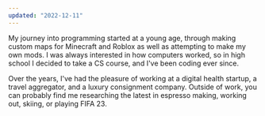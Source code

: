 ```yaml
---
updated: "2022-12-11"
---
```


My journey into programming started at a young age, through making custom maps for Minecraft and Roblox as well as attempting to make my own mods. I was always interested in how computers worked, so in high school I decided to take a CS course, and I've been coding ever since.

Over the years, I've had the pleasure of working at a digital health startup, a travel aggregator, and a luxury consignment company. Outside of work, you can probably find me researching the latest in espresso making, working out, skiing, or playing FIFA 23.
